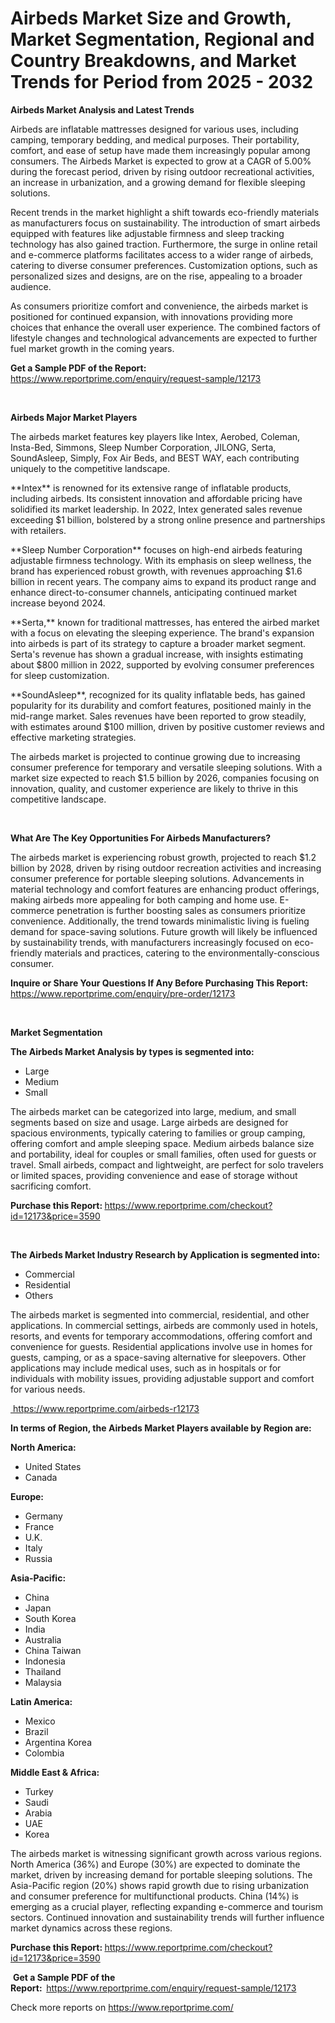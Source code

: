 <p><h1>Airbeds Market Size and Growth, Market Segmentation, Regional and Country Breakdowns, and Market Trends for Period from 2025 -  2032</h1></p><p><strong>Airbeds Market Analysis and Latest Trends</strong></p>
<p><p>Airbeds are inflatable mattresses designed for various uses, including camping, temporary bedding, and medical purposes. Their portability, comfort, and ease of setup have made them increasingly popular among consumers. The Airbeds Market is expected to grow at a CAGR of 5.00% during the forecast period, driven by rising outdoor recreational activities, an increase in urbanization, and a growing demand for flexible sleeping solutions.</p><p>Recent trends in the market highlight a shift towards eco-friendly materials as manufacturers focus on sustainability. The introduction of smart airbeds equipped with features like adjustable firmness and sleep tracking technology has also gained traction. Furthermore, the surge in online retail and e-commerce platforms facilitates access to a wider range of airbeds, catering to diverse consumer preferences. Customization options, such as personalized sizes and designs, are on the rise, appealing to a broader audience.</p><p>As consumers prioritize comfort and convenience, the airbeds market is positioned for continued expansion, with innovations providing more choices that enhance the overall user experience. The combined factors of lifestyle changes and technological advancements are expected to further fuel market growth in the coming years.</p></p>
<p><strong>Get a Sample PDF of the Report:&nbsp;</strong> <a href="https://www.reportprime.com/enquiry/request-sample/12173?utm_campaign=3043&utm_medium=2&utm_source=Github&utm_content=ia&utm_term=18032025&utm_id=airbeds">https://www.reportprime.com/enquiry/request-sample/12173</a></p>
<p>&nbsp;</p>
<p><strong>Airbeds Major Market Players</strong></p>
<p><p>The airbeds market features key players like Intex, Aerobed, Coleman, Insta-Bed, Simmons, Sleep Number Corporation, JILONG, Serta, SoundAsleep, Simply, Fox Air Beds, and BEST WAY, each contributing uniquely to the competitive landscape.</p><p>**Intex** is renowned for its extensive range of inflatable products, including airbeds. Its consistent innovation and affordable pricing have solidified its market leadership. In 2022, Intex generated sales revenue exceeding $1 billion, bolstered by a strong online presence and partnerships with retailers.</p><p>**Sleep Number Corporation** focuses on high-end airbeds featuring adjustable firmness technology. With its emphasis on sleep wellness, the brand has experienced robust growth, with revenues approaching $1.6 billion in recent years. The company aims to expand its product range and enhance direct-to-consumer channels, anticipating continued market increase beyond 2024.</p><p>**Serta,** known for traditional mattresses, has entered the airbed market with a focus on elevating the sleeping experience. The brand's expansion into airbeds is part of its strategy to capture a broader market segment. Serta's revenue has shown a gradual increase, with insights estimating about $800 million in 2022, supported by evolving consumer preferences for sleep customization.</p><p>**SoundAsleep**, recognized for its quality inflatable beds, has gained popularity for its durability and comfort features, positioned mainly in the mid-range market. Sales revenues have been reported to grow steadily, with estimates around $100 million, driven by positive customer reviews and effective marketing strategies.</p><p>The airbeds market is projected to continue growing due to increasing consumer preference for temporary and versatile sleeping solutions. With a market size expected to reach $1.5 billion by 2026, companies focusing on innovation, quality, and customer experience are likely to thrive in this competitive landscape.</p></p>
<p>&nbsp;</p>
<p><strong>What Are The Key Opportunities For Airbeds Manufacturers?</strong></p>
<p><p>The airbeds market is experiencing robust growth, projected to reach $1.2 billion by 2028, driven by rising outdoor recreation activities and increasing consumer preference for portable sleeping solutions. Advancements in material technology and comfort features are enhancing product offerings, making airbeds more appealing for both camping and home use. E-commerce penetration is further boosting sales as consumers prioritize convenience. Additionally, the trend towards minimalistic living is fueling demand for space-saving solutions. Future growth will likely be influenced by sustainability trends, with manufacturers increasingly focused on eco-friendly materials and practices, catering to the environmentally-conscious consumer.</p></p>
<p><strong>Inquire or Share Your Questions If Any Before Purchasing This Report:</strong> <a href="https://www.reportprime.com/enquiry/pre-order/12173?utm_campaign=3043&utm_medium=2&utm_source=Github&utm_content=ia&utm_term=18032025&utm_id=airbeds">https://www.reportprime.com/enquiry/pre-order/12173</a></p>
<p>&nbsp;</p>
<p><strong>Market Segmentation</strong></p>
<p><strong>The Airbeds Market Analysis by types is segmented into:</strong></p>
<p><ul><li>Large</li><li>Medium</li><li>Small</li></ul></p>
<p><p>The airbeds market can be categorized into large, medium, and small segments based on size and usage. Large airbeds are designed for spacious environments, typically catering to families or group camping, offering comfort and ample sleeping space. Medium airbeds balance size and portability, ideal for couples or small families, often used for guests or travel. Small airbeds, compact and lightweight, are perfect for solo travelers or limited spaces, providing convenience and ease of storage without sacrificing comfort.</p></p>
<p><strong>Purchase this Report:&nbsp;</strong><a href="https://www.reportprime.com/checkout?id=12173&price=3590&utm_campaign=3043&utm_medium=2&utm_source=Github&utm_content=ia&utm_term=18032025&utm_id=airbeds">https://www.reportprime.com/checkout?id=12173&price=3590</a></p>
<p>&nbsp;</p>
<p><strong>The Airbeds Market Industry Research by Application is segmented into:</strong></p>
<p><ul><li>Commercial</li><li>Residential</li><li>Others</li></ul></p>
<p><p>The airbeds market is segmented into commercial, residential, and other applications. In commercial settings, airbeds are commonly used in hotels, resorts, and events for temporary accommodations, offering comfort and convenience for guests. Residential applications involve use in homes for guests, camping, or as a space-saving alternative for sleepovers. Other applications may include medical uses, such as in hospitals or for individuals with mobility issues, providing adjustable support and comfort for various needs.</p></p>
<p><a href="https://www.reportprime.com/airbeds-r12173?utm_campaign=3043&utm_medium=2&utm_source=Github&utm_content=ia&utm_term=18032025&utm_id=airbeds">&nbsp;https://www.reportprime.com/airbeds-r12173</a></p>
<p><strong>In terms of Region, the Airbeds Market Players available by Region are:</strong></p>
<p>
    <p> <strong> North America: </strong>
        <ul>
            <li>United States</li>
            <li>Canada</li>
        </ul>
        </p> 
    <p> <strong> Europe: </strong>
        <ul>
            <li>Germany</li>
            <li>France</li>
            <li>U.K.</li>
            <li>Italy</li>
            <li>Russia</li>
        </ul>
        </p> 
    <p> <strong> Asia-Pacific: </strong>
        <ul>
            <li>China</li>
            <li>Japan</li>
            <li>South Korea</li>
            <li>India</li>
            <li>Australia</li>
            <li>China Taiwan</li>
            <li>Indonesia</li>
            <li>Thailand</li>
            <li>Malaysia</li>
        </ul>
        </p> 
    <p> <strong> Latin America: </strong>
        <ul>
            <li>Mexico</li>
            <li>Brazil</li>
            <li>Argentina Korea</li>
            <li>Colombia</li>
        </ul>
        </p> 
    <p> <strong> Middle East & Africa: </strong>
        <ul>
            <li>Turkey</li>
            <li>Saudi</li>
            <li>Arabia</li>
            <li>UAE</li>
            <li>Korea</li>
        </ul>
    </p>
    </p>
<p><p>The airbeds market is witnessing significant growth across various regions. North America (36%) and Europe (30%) are expected to dominate the market, driven by increasing demand for portable sleeping solutions. The Asia-Pacific region (20%) shows rapid growth due to rising urbanization and consumer preference for multifunctional products. China (14%) is emerging as a crucial player, reflecting expanding e-commerce and tourism sectors. Continued innovation and sustainability trends will further influence market dynamics across these regions.</p></p>
<p><strong>Purchase this Report: </strong><a href="https://www.reportprime.com/checkout?id=12173&price=3590&utm_campaign=3043&utm_medium=2&utm_source=Github&utm_content=ia&utm_term=18032025&utm_id=airbeds">https://www.reportprime.com/checkout?id=12173&price=3590</a></p>
<p>&nbsp;<strong>Get a Sample PDF of the Report:&nbsp;&nbsp;</strong><a href="https://www.reportprime.com/enquiry/request-sample/12173?utm_campaign=3043&utm_medium=2&utm_source=Github&utm_content=ia&utm_term=18032025&utm_id=airbeds">https://www.reportprime.com/enquiry/request-sample/12173</a></p>
<p><strong></strong></p>
<p>Check more reports on <a href="https://www.reportprime.com/?utm_campaign=3043&utm_medium=2&utm_source=Github&utm_content=ia&utm_term=18032025&utm_id=airbeds">https://www.reportprime.com/</a></p>